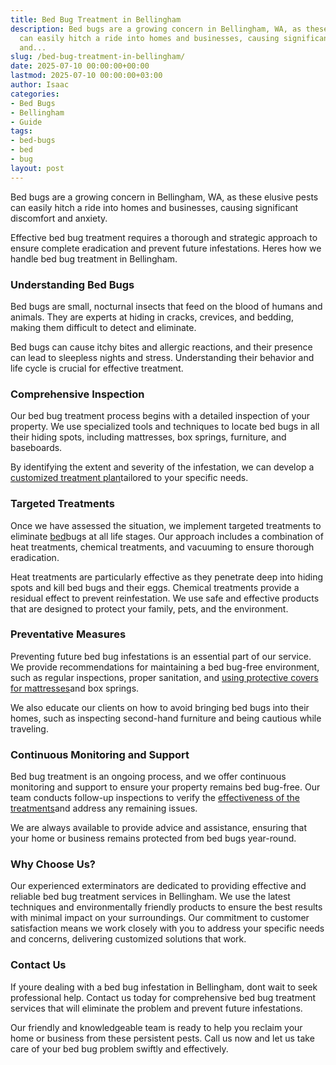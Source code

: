 ```yaml
---
title: Bed Bug Treatment in Bellingham
description: Bed bugs are a growing concern in Bellingham, WA, as these elusive pests
  can easily hitch a ride into homes and businesses, causing significant discomfort
  and...
slug: /bed-bug-treatment-in-bellingham/
date: 2025-07-10 00:00:00+00:00
lastmod: 2025-07-10 00:00:00+03:00
author: Isaac
categories:
- Bed Bugs
- Bellingham
- Guide
tags:
- bed-bugs
- bed
- bug
layout: post
---
```

Bed bugs are a growing concern in Bellingham, WA, as these elusive pests can easily hitch a ride into homes and businesses, causing significant discomfort and anxiety.

Effective bed bug treatment requires a thorough and strategic approach to ensure complete eradication and prevent future infestations. Heres how we handle bed bug treatment in Bellingham.

###  Understanding Bed Bugs

Bed bugs are small, nocturnal insects that feed on the blood of humans and animals. They are experts at hiding in cracks, crevices, and bedding, making them difficult to detect and eliminate.

Bed bugs can cause itchy bites and allergic reactions, and their presence can lead to sleepless nights and stress. Understanding their behavior and life cycle is crucial for effective treatment.

###  Comprehensive Inspection

Our bed bug treatment process begins with a detailed inspection of your property. We use specialized tools and techniques to locate bed bugs in all their hiding spots, including mattresses, box springs, furniture, and baseboards.

By identifying the extent and severity of the infestation, we can develop a [customized treatment plan](https://pestpolicy.com/how-to-get-rid-of-[bed-bugs](https://pestpolicy.com/bed-bug-bites-vs-mosquito-bites/)-fast/)tailored to your specific needs.

###  Targeted Treatments

Once we have assessed the situation, we implement targeted treatments to eliminate [bed](https://pestpolicy.com/bed-bug-bites-vs-other-bites/)bugs at all life stages. Our approach includes a combination of heat treatments, chemical treatments, and vacuuming to ensure thorough eradication.

Heat treatments are particularly effective as they penetrate deep into hiding spots and kill bed bugs and their eggs. Chemical treatments provide a residual effect to prevent reinfestation. We use safe and effective products that are designed to protect your family, pets, and the environment.

###  Preventative Measures

Preventing future bed bug infestations is an essential part of our service. We provide recommendations for maintaining a bed bug-free environment, such as regular inspections, proper sanitation, and [using protective covers for mattresses](https://pestpolicy.com/best-bed-bug-mattress-encasements/)and box springs.

We also educate our clients on how to avoid bringing bed bugs into their homes, such as inspecting second-hand furniture and being cautious while traveling.

###  Continuous Monitoring and Support

Bed bug treatment is an ongoing process, and we offer continuous monitoring and support to ensure your property remains bed bug-free. Our team conducts follow-up inspections to verify the [effectiveness of the treatments](https://www.epa.gov/bedbugs/do-it-yourself-bed-bug-control)and address any remaining issues.

We are always available to provide advice and assistance, ensuring that your home or business remains protected from bed bugs year-round.

###  Why Choose Us?

Our experienced exterminators are dedicated to providing effective and reliable bed bug treatment services in Bellingham. We use the latest techniques and environmentally friendly products to ensure the best results with minimal impact on your surroundings. Our commitment to customer satisfaction means we work closely with you to address your specific needs and concerns, delivering customized solutions that work.

###  Contact Us

If youre dealing with a bed bug infestation in Bellingham, dont wait to seek professional help. Contact us today for comprehensive bed bug treatment services that will eliminate the problem and prevent future infestations.

Our friendly and knowledgeable team is ready to help you reclaim your home or business from these persistent pests. Call us now and let us take care of your bed bug problem swiftly and effectively.